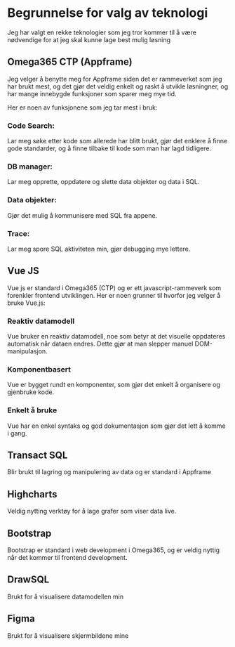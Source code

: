 # Begrunnelse for valg av teknologi
Jeg har valgt en rekke teknologier som jeg tror kommer til å være nødvendige for at jeg skal kunne lage best mulig løsning

## Omega365 CTP (Appframe)
Jeg velger å benytte meg for Appframe siden det er rammeverket som jeg har brukt mest, og det gjør det veldig enkelt og raskt å utvikle løsningner, og har mange innebygde funksjoner som sparer meg mye tid. 

Her er noen av funksjonene som jeg tar mest i bruk:
### Code Search: 
Lar meg søke etter kode som allerede har blitt brukt, gjør det enklere å finne gode standarder, og å finne tilbake til kode som man har lagd tidligere.
### DB manager: 
Lar meg opprette, oppdatere og slette data objekter og data i SQL.
### Data objekter: 
Gjør det mulig å kommunisere med SQL fra appene.
### Trace:
Lar meg spore SQL aktiviteten min, gjør debugging mye lettere.

## Vue JS
Vue js er standard i Omega365 (CTP) og er ett javascript-rammeverk som forenkler frontend utviklingen.
Her er noen grunner til hvorfor jeg velger å bruke Vue.js:

### Reaktiv datamodell
Vue bruker en reaktiv datamodell, noe som betyr at det visuelle oppdateres automatisk når dataen endres. Dette gjør at man slepper manuel DOM-manipulasjon.
### Komponentbasert
Vue er bygget rundt en komponenter, som gjør det enkelt å organisere og gjenbruke kode.
### Enkelt å bruke
Vue har en enkel syntaks og god dokumentasjon som gjør det lett å komme i gang.

## Transact SQL
Blir brukt til lagring og manipulering av data og er standard i Appframe
## Highcharts
Veldig nytting verktøy for å lage grafer som viser data live.
## Bootstrap
Bootstrap er standard i web development i Omega365, og er veldig nyttig når det kommer til frontend development. 
## DrawSQL
Brukt for å visualisere datamodellen min
## Figma
Brukt for å visualisere skjermbildene mine
